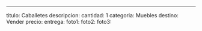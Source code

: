 ---
titulo: Caballetes
descripcion: 
cantidad: 1
categoria: Muebles
destino: Vender
precio: 
entrega: 
foto1: 
foto2: 
foto3: 
